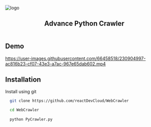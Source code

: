 
<p align="center">
  
  ![logo](https://user-images.githubusercontent.com/66458518/230905173-95579f35-cc8b-4ff0-b681-607d2bd4f286.svg)

</p>

<h2 align="center">
  Advance Python Crawler
</h2>

<p align="center">
  <img src="https://img.shields.io/badge/-in--progress-green" alt="" />
</p>

## Demo

https://user-images.githubusercontent.com/66458518/230904997-ac816b23-cf07-43e3-a7ac-967e65dab602.mp4


## Installation

Install using git

```bash
  git clone https://github.com/reactDevCloud/WebCrawler

  cd WebCrawler
  
  python PyCrawler.py
```
